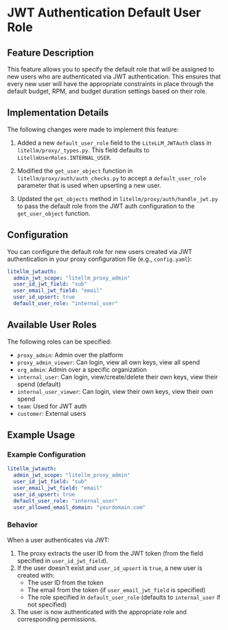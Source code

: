 # JWT Authentication Default User Role

## Feature Description

This feature allows you to specify the default role that will be assigned to new users who are authenticated via JWT authentication. This ensures that every new user will have the appropriate constraints in place through the default budget, RPM, and budget duration settings based on their role.

## Implementation Details

The following changes were made to implement this feature:

1. Added a new `default_user_role` field to the `LiteLLM_JWTAuth` class in `litellm/proxy/_types.py`. This field defaults to `LitellmUserRoles.INTERNAL_USER`.

2. Modified the `get_user_object` function in `litellm/proxy/auth/auth_checks.py` to accept a `default_user_role` parameter that is used when upserting a new user.

3. Updated the `get_objects` method in `litellm/proxy/auth/handle_jwt.py` to pass the default role from the JWT auth configuration to the `get_user_object` function.

## Configuration

You can configure the default role for new users created via JWT authentication in your proxy configuration file (e.g., `config.yaml`):

```yaml
litellm_jwtauth:
  admin_jwt_scope: "litellm_proxy_admin"
  user_id_jwt_field: "sub"
  user_email_jwt_field: "email"
  user_id_upsert: true
  default_user_role: "internal_user"
```

## Available User Roles

The following roles can be specified:

- `proxy_admin`: Admin over the platform
- `proxy_admin_viewer`: Can login, view all own keys, view all spend
- `org_admin`: Admin over a specific organization
- `internal_user`: Can login, view/create/delete their own keys, view their spend (default)
- `internal_user_viewer`: Can login, view their own keys, view their own spend
- `team`: Used for JWT auth
- `customer`: External users

## Example Usage

### Example Configuration

```yaml
litellm_jwtauth:
  admin_jwt_scope: "litellm_proxy_admin"
  user_id_jwt_field: "sub"
  user_email_jwt_field: "email"
  user_id_upsert: true
  default_user_role: "internal_user"
  user_allowed_email_domain: "yourdomain.com"
```

### Behavior

When a user authenticates via JWT:

1. The proxy extracts the user ID from the JWT token (from the field specified in `user_id_jwt_field`).
2. If the user doesn't exist and `user_id_upsert` is `true`, a new user is created with:
   - The user ID from the token
   - The email from the token (if `user_email_jwt_field` is specified)
   - The role specified in `default_user_role` (defaults to `internal_user` if not specified)
3. The user is now authenticated with the appropriate role and corresponding permissions.

